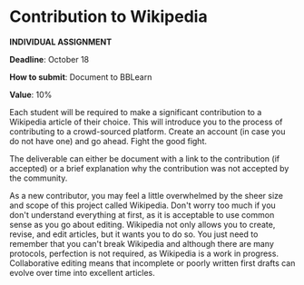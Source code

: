 # Contribution to Wikipedia

**INDIVIDUAL ASSIGNMENT**

**Deadline**: October 18

**How to submit**: Document to BBLearn

**Value**: 10%



Each student will be required to make a significant contribution to a Wikipedia article of their choice. This will introduce you to the process of contributing to a crowd-sourced platform. Create an account (in case you do not have one) and go ahead. Fight the good fight.

The deliverable can either be document with a link to the contribution (if accepted) or a brief explanation why the contribution was not accepted by the community. 

As a new contributor, you may feel a little overwhelmed by the sheer size and scope of this project called Wikipedia. Don't worry too much if you don't understand everything at first, as it is acceptable to use common sense as you go about editing. Wikipedia not only allows you to create, revise, and edit articles, but it wants you to do so. You just need to remember that you can't break Wikipedia and although there are many protocols, perfection is not required, as Wikipedia is a work in progress. Collaborative editing means that incomplete or poorly written first drafts can evolve over time into excellent articles.
